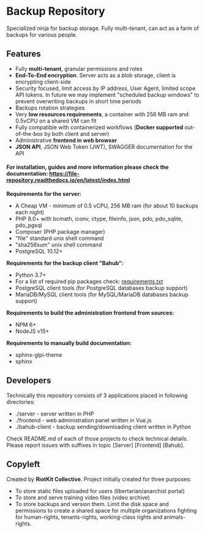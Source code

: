 Backup Repository
=================

Specialized ninja for backup storage. Fully multi-tenant, can act as a farm of backups for various people.

Features
--------

- Fully **multi-tenant**, granular permissions and roles
- **End-To-End encryption**. Server acts as a blob storage, client is encrypting client-side
- Security focused, limit access by IP address, User Agent, limited scope API tokens. In future we may implement "scheduled backup windows" to prevent overwriting backups in short time periods
- Backups rotation strategies
- Very **low resources requirements**, a container with 256 MB ram and 0.5vCPU on a shared VM can fit
- Fully compatible with containerized workflows (**Docker supported** out-of-the-box by both client and server)
- Administrative **frontend in web browser**
- **JSON API**, JSON Web Token (JWT), SWAGGER documentation for the API

#### For installation, guides and more information please check the documentation: https://file-repository.readthedocs.io/en/latest/index.html

**Requirements for the server:**
- A Cheap VM - minimum of 0.5 vCPU, 256 MB ram (for about 10 backups each night)
- PHP 8.0+ with bcmath, iconv, ctype, fileinfo, json, pdo, pdo_sqlite, pdo_pgsql
- Composer (PHP package manager)
- "file" standard unix shell command
- "sha256sum" unix shell command
- PostgreSQL 10.12+

**Requirements for the backup client "Bahub":**
- Python 3.7+
- For a list of required pip packages check: [requirements.txt](bahub-client/requirements.txt)
- PostgreSQL client tools (for PostgreSQL databases backup support)
- MariaDB/MySQL client tools (for MySQL/MariaDB databases backup support)

**Requirements to build the administration frontend from sources:**
- NPM 6+
- NodeJS v15+

**Requirements to manually build documentation:**
- sphinx-glpi-theme
- sphinx

Developers
----------

Technically this repository consists of 3 applications placed in following directories:
- ./server - server written in PHP
- ./frontend - web administration panel written in Vue.js
- ./bahub-client - backup sending/downloading client written in Python

Check README.md of each of those projects to check technical details.
Please report issues with suffixes in topic [Server] [Frontend] [Bahub].

Copyleft
--------

Created by **RiotKit Collective**.
Project initially created for three purposes: 

- To store static files uploaded for users (libertarian/anarchist portal)
- To store and serve training video files (video archive)
- To store backups and version them. Limit the disk space and permissions to create a shared space for multiple organizations fighting for human-rights, tenants-rights, working-class rights and animals-rights.
